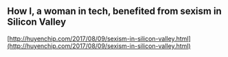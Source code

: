 ## How I, a woman in tech, benefited from sexism in Silicon Valley
  
  [http://huyenchip.com/2017/08/09/sexism-in-silicon-valley.html](http://huyenchip.com/2017/08/09/sexism-in-silicon-valley.html)